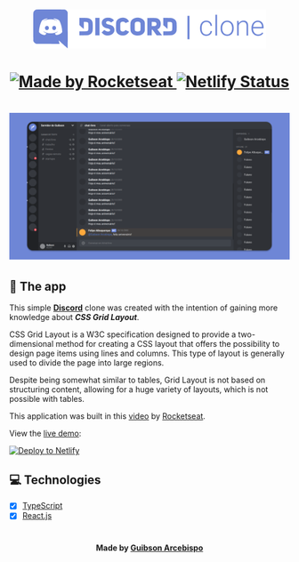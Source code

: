 <h3 align="center">
    <img alt="Logo" src=".github/logo.png">
</h3>

<h1 align="center">
  <a href="https://rocketseat.com.br">
    <img alt="Made by Rocketseat" src="https://img.shields.io/badge/made%20by-Rocketseat-%237519C1">
  </a>

  <a href="https://app.netlify.com/sites/discord-ui-clone-guibsonarc/deploys">
    <img alt="Netlify Status" src="https://api.netlify.com/api/v1/badges/3f4dafca-c234-426a-96bb-a81a9f1ae593/deploy-status">
  </a>
</h1>

<h1 align="center">
    <img alt="Preview" src=".github/preview.png">
</h1>

## :blue_book: The app

This simple <strong>[Discord](https://discord.com/new)</strong> clone was created with the intention of gaining more knowledge about <strong><i>CSS Grid Layout</i></strong>.

CSS Grid Layout is a W3C specification designed to provide a two-dimensional method for creating a CSS layout that offers the possibility to design page items using lines and columns. This type of layout is generally used to divide the page into large regions.

Despite being somewhat similar to tables, Grid Layout is not based on structuring content, allowing for a huge variety of layouts, which is not possible with tables.

This application was built in this [video](https://www.youtube.com/watch?v=x4FdZd2-_uU) by [Rocketseat](https://rocketseat.com.br/).

View the [live demo](https://discord-ui-clone-guibsonarc.netlify.app/):

[![Deploy to Netlify](https://www.netlify.com/img/deploy/button.svg)](https://discord-ui-clone-guibsonarc.netlify.app/)

## :computer: Technologies

- [x] [TypeScript](https://www.typescriptlang.org/)
- [x] [React.js](https://reactjs.org/)

<h1></h1>
<h4 align="center">
    Made by <a href="https://www.linkedin.com/in/guibsonarc/" target="_blank">Guibson Arcebispo</a>
</h4>
